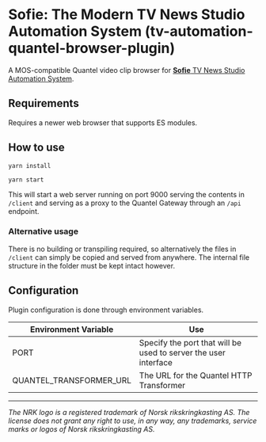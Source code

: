 # Sofie: The Modern TV News Studio Automation System (tv-automation-quantel-browser-plugin)

A MOS-compatible Quantel video clip browser for [**Sofie** TV News Studio Automation System](https://github.com/nrkno/Sofie-TV-automation/).

## Requirements
Requires a newer web browser that supports ES modules.

## How to use

`yarn install`

`yarn start`

This will start a web server running on port 9000 serving the contents in `/client` and serving as a proxy to the Quantel Gateway through an `/api` endpoint.

### Alternative usage

There is no building or transpiling required, so alternatively the files in `/client` can simply be copied and served from anywhere. The internal file structure in the folder must be kept intact however.

## Configuration

Plugin configuration is done through environment variables.

| Environment Variable    | Use                                                             |
| ----------------------- | --------------------------------------------------------------- |
| PORT                    | Specify the port that will be used to server the user interface |
| QUANTEL_TRANSFORMER_URL | The URL for the Quantel HTTP Transformer                        |


---

*The NRK logo is a registered trademark of Norsk rikskringkasting AS. The license does not grant any right to use, in any way, any trademarks, service marks or logos of Norsk rikskringkasting AS.*
